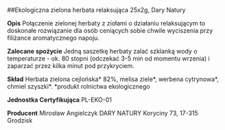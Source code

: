 ##Ekologiczna zielona herbata relaksująca 25x2g, Dary Natury

**Opis** Połączenie zielonej herbaty z ziołami o działaniu relaksującym to doskonałe rozwiązanie dla osób ceniących sobie chwile wyciszenia przy filiżance aromatycznego napoju.

**Zalecane spożycie** Jedną saszetkę herbaty zalać szklanką wody o temperaturze - ok. 80 stopni (odczekać 3-5 min od momentu wrzenia) i zaparzać przez kilka minut pod przykryciem.

**Skład** Herbata zielona cejlońska\* 82%, melisa ziele\*, werbena cytrynowa\*, chmiel szyszki\*.
\*produkt rolnictwa ekologicznego

**Jednostka Certyfikująca** PL-EKO-01

**Producent** Mirosław Angielczyk DARY NATURY
Koryciny 73, 17-315 Grodzisk
